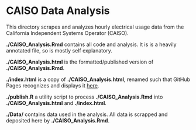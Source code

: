 # CAISO Data Analysis
This directory scrapes and analyzes hourly electrical usage data from the California Independent Systems Operator (CAISO).

**./CAISO_Analysis.Rmd** contains all code and analysis. It is is a heavily annotated file, so is mostly self explanatory.

**./CAISO_Analysis.html** is the formatted/published version of **./CAISO_Analysis.Rmd**.

**./index.html** is a copy of **./CAISO_Analysis.html**, renamed such that GitHub Pages recognizes and displays it [here](https://noahkouchekinia.github.io/CAISO/).

**./publish.R** a utility script to process  **./CAISO_Analysis.Rmd** into **./CAISO_Analysis.html** and **./index.html**.

**./Data/** contains data used in the analysis. All data is scrapped and deposited here by **./CAISO_Analysis.Rmd**.
